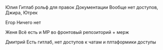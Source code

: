 Юлия
Гитлаб рольф для правок Документации
Вообще нет доступов, Джира, Ютрек

Егор
Ничего нет

Женя
Всё есть и МР во фронтовый репозиторий + мерж

Дмитрий
Есть гитлаб, нет доступов к чатам и плтаформики доступы




